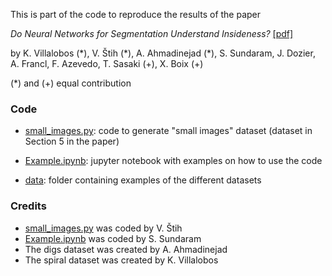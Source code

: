 This is part of the code to reproduce the results of the paper 

*Do Neural Networks for Segmentation Understand Insideness?* [\[pdf\]](https://cbmm.mit.edu/sites/default/files/publications/CBMM-Memo-105v2.pdf)

by K. Villalobos (\*),  V. Štih (\*), A. Ahmadinejad (\*), S. Sundaram, J. Dozier, A. Francl, F. Azevedo, T. Sasaki (+), X. Boix (+)

(*) and (+) equal contribution 


### Code

* [small_images.py](https://github.com/xboix/insideness_data/blob/master/small_images.py): code to generate "small images" dataset (dataset in Section 5 in the paper)

* [Example.ipynb](https://github.com/xboix/insideness_data/blob/master/Example.ipynb): jupyter notebook with examples on how to use the code

* [data](https://github.com/xboix/insideness_data/tree/master/data): folder containing examples of the different datasets

### Credits

* [small_images.py](https://github.com/xboix/insideness_data/blob/master/small_images.py) was coded by V. Štih
* [Example.ipynb](https://github.com/xboix/insideness_data/blob/master/Example.ipynb) was coded by S. Sundaram
* The digs dataset was created by A. Ahmadinejad 
* The spiral dataset was created by K. Villalobos
